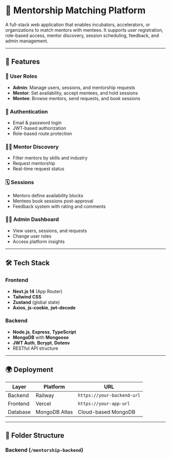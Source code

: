 # 🌱 Mentorship Matching Platform

A full-stack web application that enables incubators, accelerators, or organizations to match mentors with mentees. It supports user registration, role-based access, mentor discovery, session scheduling, feedback, and admin management.

---

## 🚀 Features

### 👥 User Roles
- **Admin**: Manage users, sessions, and mentorship requests
- **Mentor**: Set availability, accept mentees, and hold sessions
- **Mentee**: Browse mentors, send requests, and book sessions

### 🔐 Authentication
- Email & password login
- JWT-based authorization
- Role-based route protection

### 🧑‍🏫 Mentor Discovery
- Filter mentors by skills and industry
- Request mentorship
- Real-time request status

### 🗓️ Sessions
- Mentors define availability blocks
- Mentees book sessions post-approval
- Feedback system with rating and comments

### 🧑‍💼 Admin Dashboard
- View users, sessions, and requests
- Change user roles
- Access platform insights

---

## 🛠 Tech Stack

### Frontend
- **Next.js 14** (App Router)
- **Tailwind CSS**
- **Zustand** (global state)
- **Axios**, **js-cookie**, **jwt-decode**

### Backend
- **Node.js**, **Express**, **TypeScript**
- **MongoDB** with **Mongoose**
- **JWT Auth**, **Bcrypt**, **Dotenv**
- RESTful API structure

---

## 🌍 Deployment

| Layer     | Platform | URL                        |
|-----------|----------|----------------------------|
| Backend   | Railway  | `https://your-backend-url` |
| Frontend  | Vercel   | `https://your-app-url`     |
| Database  | MongoDB Atlas | Cloud-based MongoDB    |

---

## 📁 Folder Structure

### Backend (`/mentorship-backend`)
